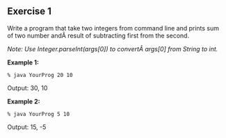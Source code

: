 ## Exercise 1
Write a program that take two integers from command line and prints sum of two number andÂ result of subtracting first from the second.

*Note: Use Integer.parseInt(args[0]) to convertÂ args[0] from String to int.*

**Example 1:**
```
% java YourProg 20 10
```
Output: 30, 10

**Example 2:**
```
% java YourProg 5 10
```
Output: 15, -5
